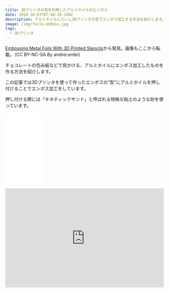```yaml
---
title: 3Dプリンタの型を利用したアルミホイルのエンボス
date: 2019-10-03T07:48:19.198Z
description: アルミホイルにたいし3Dプリンタの型でエンボス加工する方法を紹介します。
image: /img/foils-emboss.jpg
tags:
  - 3Dプリンタ
---
```

[Embossing Metal Foils With 3D Printed Stencils](https://www.instructables.com/id/Embossing-Metal-Foils-With-3D-Printed-Stencils/)から発見。画像もここから転載。（CC BY-NC-SA By andrei.erdei）

チョコレートの包み紙などで見かける、アルミホイルにエンボス加工したものを作る方法を紹介します。

この記事では3Dプリンタを使って作ったエンボスの”型”にアルミホイルを押し付けることでエンボス加工をしています。

押し付ける際には「キネティックサンド」と呼ばれる特殊な粘土のような砂を使っています。

<iframe style="width:120px;height:240px;" marginwidth="0" marginheight="0" scrolling="no" frameborder="0" src="//rcm-fe.amazon-adsystem.com/e/cm?lt1=_blank&bc1=000000&IS2=1&bg1=FFFFFF&fc1=000000&lc1=0000FF&t=inajob-22&language=ja_JP&o=9&p=8&l=as4&m=amazon&f=ifr&ref=as_ss_li_til&asins=B00IGLQWUW&linkId=9b00512c31c9335a553778760ef1e997"></iframe>

<iframe width="100%" height="315" src="https://www.youtube.com/embed/7NYOtKHJnJ8" frameborder="0" allow="accelerometer; autoplay; encrypted-media; gyroscope; picture-in-picture" allowfullscreen></iframe>
